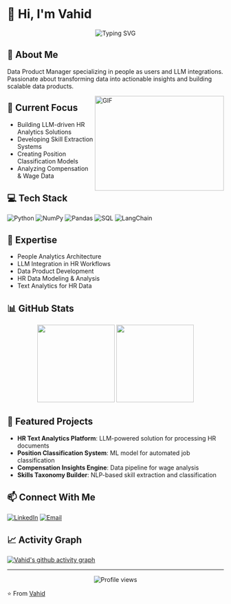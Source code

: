 # 👋 Hi, I'm Vahid

<div align="center">
  <img src="https://readme-typing-svg.herokuapp.com?font=Fira+Code&pause=1000&color=70A4FC&center=true&vCenter=true&width=435&lines=People+Data+Explorer+%F0%9F%91%A5;Data+Product+Manager+%F0%9F%9A%80;LLM+Pipeline+Architect+%F0%9F%94%AE;People Data Engineer+%F0%9F%93%8A" alt="Typing SVG" />
</div>

## 🚀 About Me
Data Product Manager specializing in people as users and LLM integrations. Passionate about transforming data into actionable insights and building scalable data products.

<img align="right" alt="GIF" src="https://github.com/abhisheknaiidu/abhisheknaiidu/blob/master/code.gif?raw=true" width="300" height="220" />

## 🔭 Current Focus
- Building LLM-driven HR Analytics Solutions
- Developing Skill Extraction Systems
- Creating Position Classification Models
- Analyzing Compensation & Wage Data

## 💻 Tech Stack
![Python](https://img.shields.io/badge/python-3670A0?style=for-the-badge&logo=python&logoColor=ffdd54)
![NumPy](https://img.shields.io/badge/numpy-%23013243.svg?style=for-the-badge&logo=numpy&logoColor=white)
![Pandas](https://img.shields.io/badge/pandas-%23150458.svg?style=for-the-badge&logo=pandas&logoColor=white)
![SQL](https://img.shields.io/badge/SQL-%2300f.svg?style=for-the-badge&logo=sqlite&logoColor=white)
![LangChain](https://img.shields.io/badge/LangChain-%23E34F26.svg?style=for-the-badge&logo=chainlink&logoColor=white)

## 🎯 Expertise
- People Analytics Architecture
- LLM Integration in HR Workflows
- Data Product Development
- HR Data Modeling & Analysis
- Text Analytics for HR Data

## 📊 GitHub Stats
<p align="center">
  <img height="180em" src="https://vfaraji89.vercel.app/api?username=github.com/vfaraji89&show_icons=true&theme=tokyonight&include_all_commits=true&count_private=true"/>
  <img height="180em" src="https://github-readme-stats.vercel.app/api/top-langs/?username=vfaraji89&layout=compact&langs_count=8&theme=tokyonight"/>
</p>

## 🌟 Featured Projects
- **HR Text Analytics Platform**: LLM-powered solution for processing HR documents
- **Position Classification System**: ML model for automated job classification
- **Compensation Insights Engine**: Data pipeline for wage analysis
- **Skills Taxonomy Builder**: NLP-based skill extraction and classification

## 📫 Connect With Me
[![LinkedIn](https://img.shields.io/badge/LinkedIn-%230077B5.svg?style=for-the-badge&logo=linkedin&logoColor=white)](YOUR_LINKEDIN_URL)
[![Email](https://img.shields.io/badge/Email-D14836?style=for-the-badge&logo=gmail&logoColor=white)](mailto:vfaraji89@gmail.com)

## 📈 Activity Graph
[![Vahid's github activity graph](https://github-readme-activity-graph.vercel.app/graph?username=YOUR_GITHUB_USERNAME&theme=tokyo-night)](https://github.com/ashutosh00710/github-readme-activity-graph)

---

<div align="center">
  <img src="https://komarev.com/ghpvc/?username=github.com /vfaraji89&label=Profile%20views&color=0e75b6&style=flat" alt="Profile views" />
</div>

⭐️ From [Vahid](https://github.com/vfaraji89)
